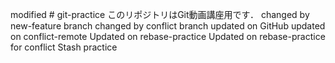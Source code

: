 modified # git-practice
このリポジトリはGit動画講座用です．
changed by new-feature branch 
changed by conflict branch
updated on GitHub
updated on conflict-remote
Updated on rebase-practice
Updated on rebase-practice for conflict
Stash practice
